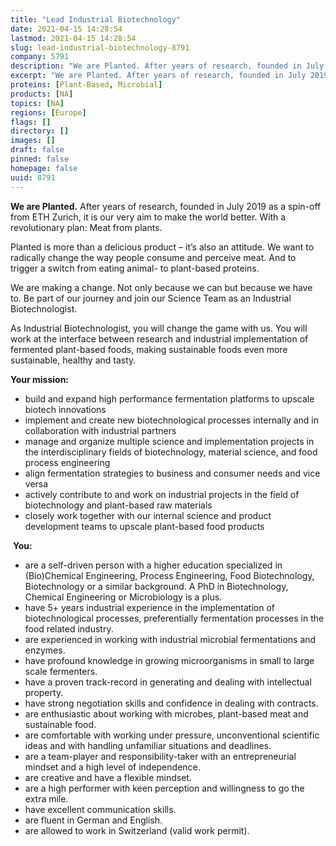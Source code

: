 ```yaml
---
title: "Lead Industrial Biotechnology"
date: 2021-04-15 14:28:54
lastmod: 2021-04-15 14:28:54
slug: lead-industrial-biotechnology-8791
company: 5791
description: "We are Planted. After years of research, founded in July 2019 as a spin-off from ETH Zurich, it is our very aim to make the world better. With a revolutionary plan: Meat from plants.Planted is more than a delicious product – it’s also an attitude. We want to radically change the way people consume and perceive meat. And to trigger a switch from eating animal- to plant-based proteins.We are making a change. Not only because we can but because we have to. Be part of our journey and join our Science Team as an Industrial Biotechnologist."
excerpt: "We are Planted. After years of research, founded in July 2019 as a spin-off from ETH Zurich, it is our very aim to make the world better. With a revolutionary plan: Meat from plants.Planted is more than a delicious product – it’s also an attitude. We want to radically change the way people consume and perceive meat. And to trigger a switch from eating animal- to plant-based proteins.We are making a change. Not only because we can but because we have to. Be part of our journey and join our Science Team as an Industrial Biotechnologist."
proteins: [Plant-Based, Microbial]
products: [NA]
topics: [NA]
regions: [Europe]
flags: []
directory: []
images: []
draft: false
pinned: false
homepage: false
uuid: 8791
---
```

<p><strong>We are Planted.</strong> After years of research, founded in July 2019 as a spin-off from ETH Zurich, it is our very aim to make the world better. With a revolutionary plan: Meat from plants.</p>
<p>Planted is more than a delicious product – it’s also an attitude. We want to radically change the way people consume and perceive meat. And to trigger a switch from eating animal- to plant-based proteins.</p>
<p>We are making a change. Not only because we can but because we have to. Be part of our journey and join our Science Team as an Industrial Biotechnologist.</p>
<p>As Industrial Biotechnologist, you will change the game with us. You will work at the interface between research and industrial implementation of fermented plant-based foods, making sustainable foods even more sustainable, healthy and tasty. </p>
<p><strong>Your mission:</strong></p>
<ul>
<li>build and expand high performance fermentation platforms to upscale biotech innovations</li>
<li>implement and create new biotechnological processes internally and in collaboration with industrial partners</li>
<li>manage and organize multiple science and implementation projects in the interdisciplinary fields of biotechnology, material science, and food process engineering</li>
<li>align fermentation strategies to business and consumer needs and vice versa</li>
<li>actively contribute to and work on industrial projects in the field of biotechnology and plant-based raw materials</li>
<li>closely work together with our internal science and product development teams to upscale plant-based food products</li>
</ul>
<p> <strong>You:</strong></p>
<ul>
<li>are a self-driven person with a higher education specialized in (Bio)Chemical Engineering, Process Engineering, Food Biotechnology, Biotechnology or a similar background. A PhD in Biotechnology, Chemical Engineering or Microbiology is a plus.</li>
<li>have 5+ years industrial experience in the implementation of biotechnological processes, preferentially fermentation processes in the food related industry.</li>
<li>are experienced in working with industrial microbial fermentations and enzymes. </li>
<li>have profound knowledge in growing microorganisms in small to large scale fermenters.</li>
<li>have a proven track-record in generating and dealing with intellectual property.</li>
<li>have strong negotiation skills and confidence in dealing with contracts.</li>
<li>are enthusiastic about working with microbes, plant-based meat and sustainable food.</li>
<li>are comfortable with working under pressure, unconventional scientific ideas and with handling unfamiliar situations and deadlines.</li>
<li>are a team-player and responsibility-taker with an entrepreneurial mindset and a high level of independence.</li>
<li>are creative and have a flexible mindset.</li>
<li>are a high performer with keen perception and willingness to go the extra mile.</li>
<li>have excellent communication skills.</li>
<li>are fluent in German and English.</li>
<li>are allowed to work in Switzerland (valid work permit).</li>
</ul>
